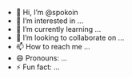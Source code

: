 - 👋 Hi, I’m @spokoin
- 👀 I’m interested in ...
- 🌱 I’m currently learning ...
- 💞️ I’m looking to collaborate on ...
- 📫 How to reach me ...
- 😄 Pronouns: ...
- ⚡ Fun fact: ...

<!---
spokoin/spokoin is a ✨ special ✨ repository because its `README.md` (this file) appears on your GitHub profile.
You can click the Preview link to take a look at your changes.
--->
